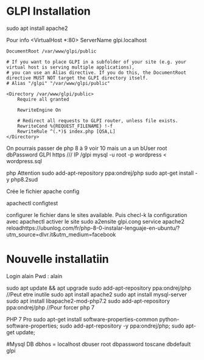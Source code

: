 # GLPI Installation

sudo apt install apache2

Pour info
<VirtualHost *:80>
    ServerName glpi.localhost

    DocumentRoot /var/www/glpi/public

    # If you want to place GLPI in a subfolder of your site (e.g. your virtual host is serving multiple applications),
    # you can use an Alias directive. If you do this, the DocumentRoot directive MUST NOT target the GLPI directory itself.
    # Alias "/glpi" "/var/www/glpi/public"

    <Directory /var/www/glpi/public>
        Require all granted

        RewriteEngine On

        # Redirect all requests to GLPI router, unless file exists.
        RewriteCond %{REQUEST_FILENAME} !-f
        RewriteRule ^(.*)$ index.php [QSA,L]
    </Directory>
</VirtualHost>


On pourrais passer de php 8 à 9 voir 10 mais un a un
bUser root  
dbPassword GLPI
https /// IP /glpi
mysql -u root -p wordpress < wordpress.sql

php Attention
sudo add-apt-repository ppa:ondrej/php
sudo apt-get install -y php8.2sud

Crée le fichier apache config

apachectl configtest


configurer le fichier dans le sites available.
Puis checl-k la configuration avec apachectl
activer le site sudo a2ensite glpi.cong
service apache2 
reloadhttps://ubunlog.com/fr/php-8-0-instalar-lenguaje-en-ubuntu/?utm_source=dlvr.it&utm_medium=facebook

# Nouvelle installatiin
Login alain
Pwd : alain

sudo apt update && apt upgrade
sudo add-apt-repository ppa:ondrej/php //Peut etre inutile
sudo apt install apache2
sudo apt install mysql-server
sudo apt install libapache2-mod-php7.2
sudo add-apt-repository ppa:ondrej/php //Pour forcer php 7

PHP 7 Pro
sudo apt-get install software-properties-common python-software-properties;
sudo add-apt-repository -y ppa:ondrej/php;
sudo apt-get update;

#Mysql DB
dbhos = localhost
dbuser  root
dbpassword toscane
dbdefault glpi